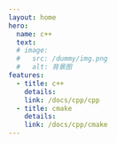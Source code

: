 ```yaml
---
layout: home
hero:
  name: c++
  text: 
  # image:
  #   src: /dummy/img.png
  #   alt: 背景图
features:
  - title: c++
    details: 
    link: /docs/cpp/cpp
  - title: cmake
    details:
    link: /docs/cpp/cmake
---
```

